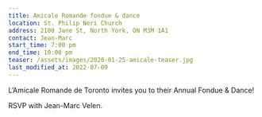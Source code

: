 ```yaml
---
title: Amicale Romande fondue & dance
location: St. Philip Neri Church
address: 2100 Jane St, North York, ON M3M 1A1
contact: Jean-Marc
start_time: 7:00 pm
end_time: 10:00 pm
teaser: /assets/images/2020-01-25-amicale-teaser.jpg
last_modified_at: 2022-07-09
---
```


L’Amicale Romande de Toronto invites you to their Annual Fondue & Dance!

RSVP with Jean-Marc Velen.
